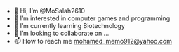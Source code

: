 - 👋 Hi, I’m @MoSalah2610
- 👀 I’m interested in computer games and programming
- 🌱 I’m currently learning Biotechnology
- 💞️ I’m looking to collaborate on ...
- 📫 How to reach me mohamed_memo912@yahoo.com

<!---
MoSalah2610/MoSalah2610 is a ✨ special ✨ repository because its `README.md` (this file) appears on your GitHub profile.
You can click the Preview link to take a look at your changes.
--->
